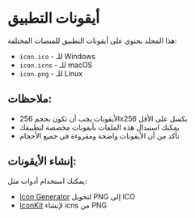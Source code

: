 # أيقونات التطبيق

هذا المجلد يحتوي على أيقونات التطبيق للمنصات المختلفة:

- `icon.ico` - للـ Windows
- `icon.icns` - للـ macOS  
- `icon.png` - للـ Linux

## ملاحظات:
- الأيقونات يجب أن تكون بحجم 256x256 بكسل على الأقل
- يمكنك استبدال هذه الملفات بأيقونات مخصصة لتطبيقك
- تأكد من أن الأيقونات واضحة ومقروءة في جميع الأحجام

## إنشاء الأيقونات:
يمكنك استخدام أدوات مثل:
- [Icon Generator](https://www.icoconverter.com/) لتحويل PNG إلى ICO
- [IconKit](https://github.com/fanmingming/Icon-Kit) لإنشاء icns من PNG